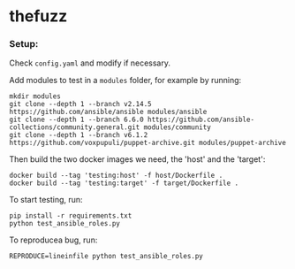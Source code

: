 # thefuzz

### Setup:

Check `config.yaml` and modify if necessary.

Add modules to test in a `modules` folder, for example by running:
```
mkdir modules
git clone --depth 1 --branch v2.14.5 https://github.com/ansible/ansible modules/ansible
git clone --depth 1 --branch 6.6.0 https://github.com/ansible-collections/community.general.git modules/community
git clone --depth 1 --branch v6.1.2 https://github.com/voxpupuli/puppet-archive.git modules/puppet-archive
```

Then build the two docker images we need, the 'host' and the 'target':
```
docker build --tag 'testing:host' -f host/Dockerfile .
docker build --tag 'testing:target' -f target/Dockerfile .
```

To start testing, run: 
```
pip install -r requirements.txt
python test_ansible_roles.py
```

To reproducea bug, run: 
```
REPRODUCE=lineinfile python test_ansible_roles.py
```


